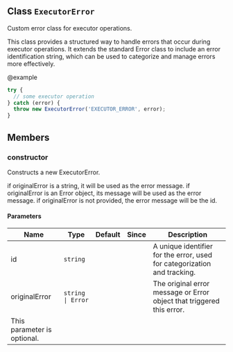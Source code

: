 ## Class `ExecutorError`
Custom error class for executor operations.

This class provides a structured way to handle errors that occur during executor operations.
It extends the standard Error class to include an error identification string, which can be used
to categorize and manage errors more effectively.

@example 

```typescript
try {
  // some executor operation
} catch (error) {
  throw new ExecutorError('EXECUTOR_ERROR', error);
}
```


## Members

### constructor
Constructs a new ExecutorError.

if originalError is a string, it will be used as the error message.
if originalError is an Error object, its message will be used as the error message.
if originalError is not provided, the error message will be the id.


#### Parameters
| Name | Type | Default | Since | Description |
|------|------|---------|-------|------------|
|  id  | `string` |  |  | A unique identifier for the error, used for categorization and tracking.  |
|  originalError  | `string \| Error` |  |  | The original error message or Error object that triggered this error.
                       This parameter is optional.  |

